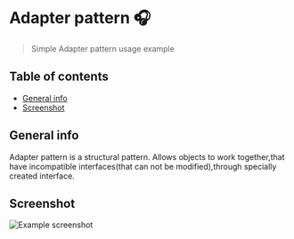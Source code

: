 # Adapter pattern 🎧
> Simple Adapter pattern usage example

## Table of contents
* [General info](#general-info)
* [Screenshot](#screenshot)

## General info
Adapter pattern is a structural pattern. Allows objects to work together,that have incompatible interfaces(that can not be modified),through specially created interface.

## Screenshot
![Example screenshot](screenshot.jpg)


